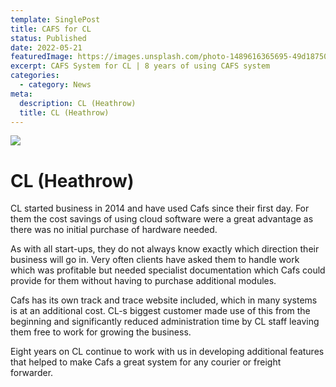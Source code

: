 ```yaml
---
template: SinglePost
title: CAFS for CL 
status: Published
date: 2022-05-21
featuredImage: https://images.unsplash.com/photo-1489616365695-49d187503209?ixlib=rb-1.2.1&raw_url=true&q=80&fm=jpg&crop=entropy&cs=tinysrgb&ixid=MnwxMjA3fDB8MHxwaG90by1wYWdlfHx8fGVufDB8fHx8&auto=format&fit=crop&w=400
excerpt: CAFS System for CL | 8 years of using CAFS system
categories:
  - category: News
meta:
  description: CL (Heathrow)
  title: CL (Heathrow)
---
```


![](https://images.unsplash.com/photo-1489616365695-49d187503209?ixlib=rb-1.2.1&raw_url=true&q=80&fm=jpg&crop=entropy&cs=tinysrgb&ixid=MnwxMjA3fDB8MHxwaG90by1wYWdlfHx8fGVufDB8fHx8&auto=format&fit=crop&w=400)

# CL (Heathrow)

CL started business in 2014 and have used Cafs since their first day. 
For them the cost savings of using cloud software were a great advantage as there was no initial purchase of hardware needed. 


As with all start-ups, they do not always know exactly which direction their business will go in. 
Very often clients have asked them to handle work which was profitable but needed specialist documentation which Cafs could provide for them without having to purchase additional modules. 


Cafs has its own track and trace website included, which in many systems is at an additional cost. CL-s biggest customer made use of this from the beginning and significantly reduced administration time by CL staff leaving them free to work for growing the business. 


Eight years on CL continue to work with us in developing additional features that helped to make Cafs a great system for any courier or freight forwarder.
